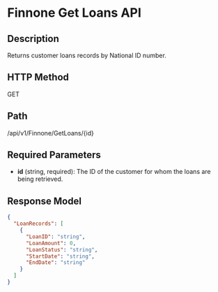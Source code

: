 # Finnone Get Loans API

## Description
Returns customer loans records by National ID number.

## HTTP Method
GET

## Path
/api/v1/Finnone/GetLoans/{id}

## Required Parameters
- **id** (string, required): The ID of the customer for whom the loans are being retrieved.

## Response Model
```json
{
  "LoanRecords": [
    {
      "LoanID": "string",
      "LoanAmount": 0,
      "LoanStatus": "string",
      "StartDate": "string",
      "EndDate": "string"
    }
  ]
}
